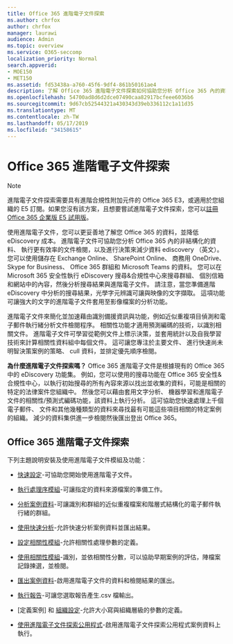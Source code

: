 ```yaml
---
title: Office 365 進階電子文件探索
ms.author: chrfox
author: chrfox
manager: laurawi
audience: Admin
ms.topic: overview
ms.service: O365-seccomp
localization_priority: Normal
search.appverid:
- MOE150
- MET150
ms.assetid: fd53438a-a760-45f6-9df4-861b50161ae4
description: 了解 Office 365 進階電子文件探索如何協助您分析 Office 365 內的資料、 簡化文件檢閱，以及進行決策有效率 ediscovery （英文）。
ms.openlocfilehash: 54700ad8d6d2dce07490caa82917bcfeee6036b6
ms.sourcegitcommit: 9d67cb52544321a430343d39eb336112c1a11d35
ms.translationtype: MT
ms.contentlocale: zh-TW
ms.lasthandoff: 05/17/2019
ms.locfileid: "34158615"
---
```

# <a name="office-365-advanced-ediscovery"></a>Office 365 進階電子文件探索

> [!NOTE]
> 進階電子文件探索需要具有進階合規性附加元件的 Office 365 E3，或適用於您組織的 E5 訂閱。如果您沒有該方案，且想要嘗試進階電子文件探索，您可以[註冊 Office 365 企業版 E5 試用版](https://go.microsoft.com/fwlink/p/?LinkID=698279)。 
  
使用進階電子文件，您可以更妥善地了解您 Office 365 的資料，並降低 eDiscovery 成本。 進階電子文件可協助您分析 Office 365 內的非結構化的資料、 執行更有效率的文件檢閱，以及進行決策來減少資料 ediscovery （英文）。 您可以使用儲存在 Exchange Online、 SharePoint Online、 商務用 OneDrive、 Skype for Business、 Office 365 群組和 Microsoft Teams 的資料。 您可以在 Microsoft 365 安全性執行 eDiscovery 搜尋&amp;合規性中心來搜尋群組、 個別信箱和網站中的內容，然後分析搜尋結果與進階電子文件。 請注意，當您準備進階 eDiscovery 中分析的搜尋結果，光學字元辨識可讓與映像的文字擷取。 這項功能可讓強大的文字的進階電子文件套用至影像檔案的分析功能。
  
進階電子文件來簡化並加速藉由識別備援資訊與功能，例如近似重複項目偵測和電子郵件執行緒分析文件檢閱程序。 相關性功能才適用預測編碼的技術，以識別相關文件。 進階電子文件可學習從範例文件上標示決策，並套用統計以及自我學習技術來計算相關性資料組中每個文件。 這可讓您專注於主要文件、 進行快速尚未明智決策案例的策略、 cull 資料，並排定優先順序檢閱。
  
 **為什麼進階電子文件探索嗎？** Office 365 進階電子文件是根據現有的 Office 365 中的 eDiscovery 功能集。 例如，您可以使用的搜尋功能在 Office 365 安全性&amp;合規性中心，以執行初始搜尋的所有內容來源以找出並收集的資料，可能是相關的特定的法律案件您組織中。 然後您可以藉由套用文字分析、 機器學習和進階電子文件的相關性/預測式編碼功能，該資料上執行分析。 這可協助您快速處理上千個電子郵件、 文件和其他幾種類型的資料來尋找最有可能這些項目相關的特定案例的組織。 減少的資料集供進一步檢閱然後匯出登出 Office 365。 
  
## <a name="office-365-advanced-ediscovery"></a>Office 365 進階電子文件探索

下列主題說明安裝及使用進階電子文件模組及功能：
  
- [快速設定](quick-setup-for-advanced-ediscovery.md)-可協助您開始使用進階電子文件。 
    
- [執行處理序模組](run-the-process-module-in-advanced-ediscovery.md)-可讓指定的資料來源檔案的準備工作。 
    
- [分析案例資料](analyze-case-data-with-advanced-ediscovery.md)-可讓識別和群組的近似重複檔案和階層式結構化的電子郵件執行緒的群組。 

- [使用快速分析](use-express-analysis-in-advanced-ediscovery.md)-允許快速分析案例資料並匯出結果。 
    
- [設定相關性模組](manage-relevance-setup-in-advanced-ediscovery.md)-允許相關性處理參數的定義。 
    
- [使用相關性模組](use-relevance-in-advanced-ediscovery.md)-識別，並依相關性分數，可以協助早期案例的評估，陣檔案記錄揀選，並檢閱。 
    
- [匯出案例資料](export-case-data-in-advanced-ediscovery.md)-啟用進階電子文件的資料和檢閱結果的匯出。 
    
- [執行報告](run-reports-in-advanced-ediscovery.md)-可讓您選取報告產生.csv 檔輸出。 
    
- [定義案例] 和 [組織設定](define-case-and-tenant-settings-in-advanced-ediscovery.md)-允許大小寫與組織層級的參數的定義。 
    
- [使用進階電子文件探索公用程式](use-advanced-ediscovery-utilities.md)-啟用進階電子文件探索公用程式案例資料上執行。 
